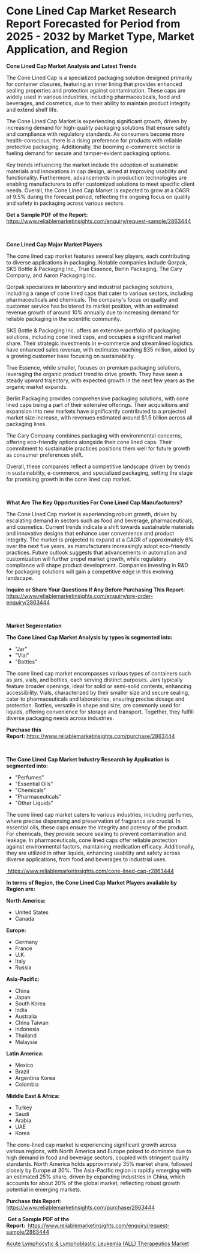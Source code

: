 <p><h1>Cone Lined Cap Market Research Report Forecasted for Period from 2025 -  2032 by Market Type, Market Application, and Region</h1></p><p><strong>Cone Lined Cap Market Analysis and Latest Trends</strong></p>
<p><p>The Cone Lined Cap is a specialized packaging solution designed primarily for container closures, featuring an inner lining that provides enhanced sealing properties and protection against contamination. These caps are widely used in various industries, including pharmaceuticals, food and beverages, and cosmetics, due to their ability to maintain product integrity and extend shelf life.</p><p>The Cone Lined Cap Market is experiencing significant growth, driven by increasing demand for high-quality packaging solutions that ensure safety and compliance with regulatory standards. As consumers become more health-conscious, there is a rising preference for products with reliable protective packaging. Additionally, the booming e-commerce sector is fueling demand for secure and tamper-evident packaging options.</p><p>Key trends influencing the market include the adoption of sustainable materials and innovations in cap design, aimed at improving usability and functionality. Furthermore, advancements in production technologies are enabling manufacturers to offer customized solutions to meet specific client needs. Overall, the Cone Lined Cap Market is expected to grow at a CAGR of 9.5% during the forecast period, reflecting the ongoing focus on quality and safety in packaging across various sectors.</p></p>
<p><strong>Get a Sample PDF of the Report:&nbsp;</strong> <a href="https://www.reliablemarketinsights.com/enquiry/request-sample/2863444?utm_campaign=2563&utm_medium=2&utm_source=Github&utm_content=ia&utm_term=12032025&utm_id=cone-lined-cap">https://www.reliablemarketinsights.com/enquiry/request-sample/2863444</a></p>
<p>&nbsp;</p>
<p><strong>Cone Lined Cap Major Market Players</strong></p>
<p><p>The cone lined cap market features several key players, each contributing to diverse applications in packaging. Notable companies include Qorpak, SKS Bottle & Packaging Inc., True Essence, Berlin Packaging, The Cary Company, and Aaron Packaging Inc.</p><p>Qorpak specializes in laboratory and industrial packaging solutions, including a range of cone lined caps that cater to various sectors, including pharmaceuticals and chemicals. The company's focus on quality and customer service has bolstered its market position, with an estimated revenue growth of around 10% annually due to increasing demand for reliable packaging in the scientific community.</p><p>SKS Bottle & Packaging Inc. offers an extensive portfolio of packaging solutions, including cone lined caps, and occupies a significant market share. Their strategic investments in e-commerce and streamlined logistics have enhanced sales revenue, with estimates reaching $35 million, aided by a growing customer base focusing on sustainability.</p><p>True Essence, while smaller, focuses on premium packaging solutions, leveraging the organic product trend to drive growth. They have seen a steady upward trajectory, with expected growth in the next few years as the organic market expands.</p><p>Berlin Packaging provides comprehensive packaging solutions, with cone lined caps being a part of their extensive offerings. Their acquisitions and expansion into new markets have significantly contributed to a projected market size increase, with revenues estimated around $1.5 billion across all packaging lines.</p><p>The Cary Company combines packaging with environmental concerns, offering eco-friendly options alongside their cone lined caps. Their commitment to sustainable practices positions them well for future growth as consumer preferences shift.</p><p>Overall, these companies reflect a competitive landscape driven by trends in sustainability, e-commerce, and specialized packaging, setting the stage for promising growth in the cone lined cap market.</p></p>
<p>&nbsp;</p>
<p><strong>What Are The Key Opportunities For Cone Lined Cap Manufacturers?</strong></p>
<p><p>The Cone Lined Cap market is experiencing robust growth, driven by escalating demand in sectors such as food and beverage, pharmaceuticals, and cosmetics. Current trends indicate a shift towards sustainable materials and innovative designs that enhance user convenience and product integrity. The market is projected to expand at a CAGR of approximately 6% over the next five years, as manufacturers increasingly adopt eco-friendly practices. Future outlook suggests that advancements in automation and customization will further propel market growth, while regulatory compliance will shape product development. Companies investing in R&D for packaging solutions will gain a competitive edge in this evolving landscape.</p></p>
<p><strong>Inquire or Share Your Questions If Any Before Purchasing This Report:</strong> <a href="https://www.reliablemarketinsights.com/enquiry/pre-order-enquiry/2863444?utm_campaign=2563&utm_medium=2&utm_source=Github&utm_content=ia&utm_term=12032025&utm_id=cone-lined-cap">https://www.reliablemarketinsights.com/enquiry/pre-order-enquiry/2863444</a></p>
<p>&nbsp;</p>
<p><strong>Market Segmentation</strong></p>
<p><strong>The Cone Lined Cap Market Analysis by types is segmented into:</strong></p>
<p><ul><li>"Jar"</li><li>"Vial"</li><li>"Bottles"</li></ul></p>
<p><p>The cone lined cap market encompasses various types of containers such as jars, vials, and bottles, each serving distinct purposes. Jars typically feature broader openings, ideal for solid or semi-solid contents, enhancing accessibility. Vials, characterized by their smaller size and secure sealing, cater to pharmaceuticals and laboratories, ensuring precise dosage and protection. Bottles, versatile in shape and size, are commonly used for liquids, offering convenience for storage and transport. Together, they fulfill diverse packaging needs across industries.</p></p>
<p><strong>Purchase this Report:&nbsp;</strong><a href="https://www.reliablemarketinsights.com/purchase/2863444?utm_campaign=2563&utm_medium=2&utm_source=Github&utm_content=ia&utm_term=12032025&utm_id=cone-lined-cap">https://www.reliablemarketinsights.com/purchase/2863444</a></p>
<p>&nbsp;</p>
<p><strong>The Cone Lined Cap Market Industry Research by Application is segmented into:</strong></p>
<p><ul><li>"Perfumes"</li><li>"Essential Oils"</li><li>"Chemicals"</li><li>"Pharmaceuticals"</li><li>"Other Liquids"</li></ul></p>
<p><p>The cone lined cap market caters to various industries, including perfumes, where precise dispensing and preservation of fragrance are crucial. In essential oils, these caps ensure the integrity and potency of the product. For chemicals, they provide secure sealing to prevent contamination and leakage. In pharmaceuticals, cone lined caps offer reliable protection against environmental factors, maintaining medication efficacy. Additionally, they are utilized in other liquids, enhancing usability and safety across diverse applications, from food and beverages to industrial uses.</p></p>
<p><a href="https://www.reliablemarketinsights.com/cone-lined-cap-r2863444?utm_campaign=2563&utm_medium=2&utm_source=Github&utm_content=ia&utm_term=12032025&utm_id=cone-lined-cap">&nbsp;https://www.reliablemarketinsights.com/cone-lined-cap-r2863444</a></p>
<p><strong>In terms of Region, the Cone Lined Cap Market Players available by Region are:</strong></p>
<p>
    <p> <strong> North America: </strong>
        <ul>
            <li>United States</li>
            <li>Canada</li>
        </ul>
        </p> 
    <p> <strong> Europe: </strong>
        <ul>
            <li>Germany</li>
            <li>France</li>
            <li>U.K.</li>
            <li>Italy</li>
            <li>Russia</li>
        </ul>
        </p> 
    <p> <strong> Asia-Pacific: </strong>
        <ul>
            <li>China</li>
            <li>Japan</li>
            <li>South Korea</li>
            <li>India</li>
            <li>Australia</li>
            <li>China Taiwan</li>
            <li>Indonesia</li>
            <li>Thailand</li>
            <li>Malaysia</li>
        </ul>
        </p> 
    <p> <strong> Latin America: </strong>
        <ul>
            <li>Mexico</li>
            <li>Brazil</li>
            <li>Argentina Korea</li>
            <li>Colombia</li>
        </ul>
        </p> 
    <p> <strong> Middle East & Africa: </strong>
        <ul>
            <li>Turkey</li>
            <li>Saudi</li>
            <li>Arabia</li>
            <li>UAE</li>
            <li>Korea</li>
        </ul>
    </p>
    </p>
<p><p>The cone-lined cap market is experiencing significant growth across various regions, with North America and Europe poised to dominate due to high demand in food and beverage sectors, coupled with stringent quality standards. North America holds approximately 35% market share, followed closely by Europe at 30%. The Asia-Pacific region is rapidly emerging with an estimated 25% share, driven by expanding industries in China, which accounts for about 20% of the global market, reflecting robust growth potential in emerging markets.</p></p>
<p><strong>Purchase this Report: </strong><a href="https://www.reliablemarketinsights.com/purchase/2863444?utm_campaign=2563&utm_medium=2&utm_source=Github&utm_content=ia&utm_term=12032025&utm_id=cone-lined-cap">https://www.reliablemarketinsights.com/purchase/2863444</a></p>
<p>&nbsp;<strong>Get a Sample PDF of the Report:&nbsp;&nbsp;</strong><a href="https://www.reliablemarketinsights.com/enquiry/request-sample/2863444?utm_campaign=2563&utm_medium=2&utm_source=Github&utm_content=ia&utm_term=12032025&utm_id=cone-lined-cap">https://www.reliablemarketinsights.com/enquiry/request-sample/2863444</a></p>
<p><strong></strong></p>
<p><p><a href="https://github.com/yankimber90yankim/Market-Research-Report-List-1/blob/main/acute-lymphocytic-lymphoblastic-leukemia-all-therapeutics-market.md?utm_campaign=2563&utm_medium=2&utm_source=Github&utm_content=ia&utm_term=12032025&utm_id=cone-lined-cap">Acute Lymphocytic & Lymphoblastic Leukemia (ALL) Therapeutics Market</a></p></p>